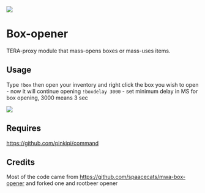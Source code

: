 <img src=http://i.cubeupload.com/rF27Xw.jpg>

# Box-opener
TERA-proxy module that mass-opens boxes or mass-uses items.

## Usage
Type `!box` then open your inventory and right click the box you wish to open - now it will continue opening
`!boxdelay 3000` - set minimum delay in MS for box opening, 3000 means 3 sec

<img src=http://i.cubeupload.com/Sr7lEW.jpg>

## Requires
https://github.com/pinkipi/command

## Credits
Most of the code came from https://github.com/spaacecats/mwa-box-opener and forked one and rootbeer opener
